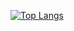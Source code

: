 [![Top Langs](https://github-readme-stats.vercel.app/api/top-langs/?username=benanil&layout=compact)](https://github.com/anuraghazra/github-readme-stats)
